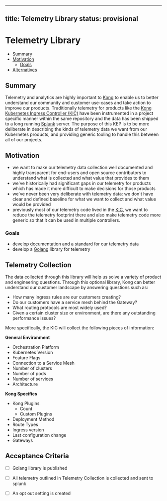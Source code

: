 
---
title: Telemetry Library
status: provisional
---

# Telemetry Library

<!-- toc -->
- [Summary](#summary)
- [Motivation](#motivation)
  - [Goals](#goals)
- [Alternatives](#alternatives)
<!-- /toc -->

## Summary

Telemetry and analytics are highly important to [Kong][kong] to enable us to
better understand our community and customer use-cases and take action to
improve our products. Traditionally telemetry for products like the [Kong
Kubernetes Ingress Controller (KIC)][kic] have been instrumented in a project
specific manner within the same repository and the data has been shipped to a
long running [Splunk][splunk] server. The purpose of this KEP is to be more
deliberate in describing the kinds of telemetry data we want from our
Kubernetes products, and providing generic tooling to handle this between all
of our projects.

[kong]:https://konghq.com
[kic]:https://github.com/kong/kubernetes-ingress-controller
[splunk]:https://github.com/splunk

## Motivation

- we want to make our telemetry data collection well documented and highly
  transparent for end-users and open source contributors to understand what is
  collected and what value that provides to them
- we've historically had significant gaps in our telemetry for products which
  has made it more difficult to make decisions for those products
- we've never been very deliberate with telemetry data: we don't have clear and
  defined baseline for what we want to collect and what value would be provided
- previously most of our telemetry code lived in the [KIC][kic], we want to
  reduce the telemetry footprint there and also make telemetry code more generic
  so that it can be used in multiple controllers.

[kic]:https://github.com/kong/kubernetes-ingress-controller

### Goals

- develop documentation and a standard for our telemetry data
- develop a [Golang][go] library for telemetry

[go]:https://go.dev

## Telemetry Collection

The data collected through this library will help us solve a variety of product and engineering questions. Through this optional library, Kong can better understand our customer landscape by answering questions such as:

 - How many ingress rules are our customers creating?
 - Do our customers have a service mesh behind the Gateway?
 - What routing protocols are most widely used?
 - Given a certain cluster size or environment, are there any outstanding performance issues?

More specifically, the KIC will collect the following pieces of information:
 
 
**General Environment**
 - Orchestration Platform
 - Kubernetes Version
 - Feature Flags
 - Connection to a Service Mesh
 - Number of clusters
 - Number of pods
 - Number of services
 - Architecture
 
 **Kong Specifics**
 
 - Kong Plugins
	 - Count
	 - Custom Plugins
 - Deployment Method
 - Route Types
 - Ingress version
 - Last configuration change
 - Gateways

 ## Acceptance Criteria
 

 - [ ] Golang library is published
 - [ ] All telemetry outlined in Telemetry Collection is collected and sent to splunk
 - [ ] An opt out setting is created

 
